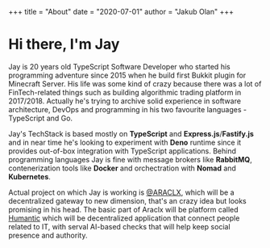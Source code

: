 +++
title = "About"
date = "2020-07-01"
author = "Jakub Olan"
+++

# Hi there, I'm Jay

Jay is 20 years old TypeScript Software Developer who started his programming adventure since 2015 when he build first Bukkit plugin for Minecraft Server. His life was some kind of crazy because there was a lot of FinTech-related things such as building algorithmic trading platform in 2017/2018. Actually he's trying to archive solid experience in software architecture, DevOps and programming in his two favourite languages - TypeScript and Go.

Jay's TechStack is based mostly on **TypeScript** and **Express.js**/**Fastify.js** and in near time he's looking to experiment with **Deno** runtime since it provides out-of-box integration with TypeScript applications. Behind programming languages Jay is fine with message brokers like **RabbitMQ**, contenerization tools like **Docker** and orchectration with **Nomad** and **Kubernetes**.

Actual project on which Jay is working is [@ARACLX](https://github.com/ARACLX), which will be a decentralized gateway to new dimension, that's an crazy idea but looks promising in his head. The basic part of Araclx will be platform called [Humantic](https://github.com/ARACLX/humantic) which will be decentralized application that connect people related to IT, with serval AI-based checks that will help keep social presence and authority.
